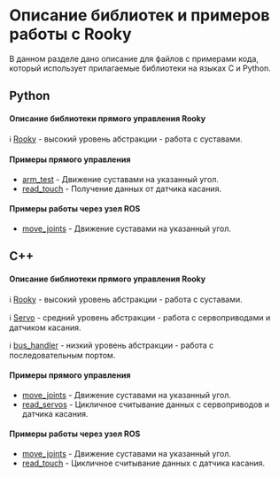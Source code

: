 # Описание библиотек и примеров работы с Rooky
В данном разделе дано описание для файлов с примерами кода, который использует прилагаемые библиотеки на языках C и Python.

## Python

#### Описание библиотеки прямого управления Rooky

ℹ️ [Rooky](/Rooky/libs/python/Rooky) - высокий уровень абстракции - работа с суставами.

#### Примеры прямого управления
* [arm_test](/Rooky/examples/python/arm_test) - Движение суставами на указанный угол.
* [read_touch](/Rooky/examples/python/read_touch) - Получение данных от датчика касания.

#### Примеры работы через узел ROS
* [move_joints](/Rooky/examples/python/ros/move_joints) - Движение суставами на указанный угол.

## C++

#### Описание библиотеки прямого управления Rooky

ℹ️ [Rooky](/Rooky/libs/cpp/Rooky) - высокий уровень абстракции - работа с суставами.

ℹ️ [Servo](/Rooky/libs/cpp/Servo) - средний уровень абстракции - работа с сервоприводами и датчиком касания.

ℹ️ [bus_handler](/Rooky/libs/cpp/bus_handler) - низкий уровень абстракции - работа с последовательным портом.

#### Примеры прямого управления
* [move_joints](/Rooky/examples/cpp/move_joints) - Движение суставами на указанный угол.
* [read_servos](/Rooky/examples/cpp/read_servos) - Цикличное считывание данных с сервоприводов и датчика касания.

#### Примеры работы через узел ROS
* [move_joints](/Rooky/examples/cpp/ros/move_joints) - Движение суставами на указанный угол.
* [read_touch](/Rooky/examples/cpp/ros/read_touch) - Цикличное считывание данных с датчика касания.